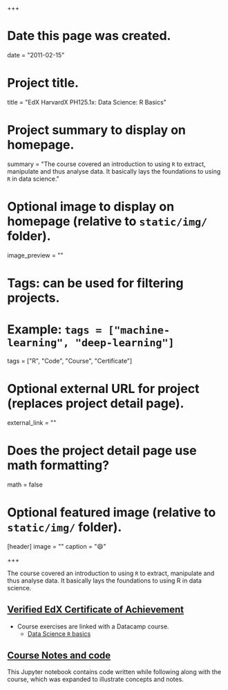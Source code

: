 +++
# Date this page was created.
date = "2011-02-15"

# Project title.
title = "EdX HarvardX PH125.1x: Data Science: R Basics"

# Project summary to display on homepage.
summary = "The course covered an introduction to using `R` to extract, manipulate and thus analyse data. It basically lays the foundations to using `R` in data science."

# Optional image to display on homepage (relative to `static/img/` folder).
image_preview = ""

# Tags: can be used for filtering projects.
# Example: `tags = ["machine-learning", "deep-learning"]`
tags = ["R", "Code", "Course", "Certificate"]

# Optional external URL for project (replaces project detail page).
external_link = ""

# Does the project detail page use math formatting?
math = false

# Optional featured image (relative to `static/img/` folder).
[header]
image = ""
caption = ":smile:"

+++

The course covered an introduction to using `R` to extract, manipulate and thus analyse data. It basically lays the foundations to using R in data science.

##  [Verified EdX Certificate of Achievement](https://courses.edx.org/certificates/0d3a83463cdb49c8aca2aa11ab9bd850)

- Course exercises are linked with a Datacamp course.
  - [Data Science `R` basics](/files/Certificate-datacamp-R-basics.pdf)

## [Course Notes and code](https://nbviewer.jupyter.org/github/shrysr/ipython-notebooks/blob/master/R-fundamentals/fundamentals.ipynb)
This Jupyter notebook contains code written while following along with the course, which was expanded to illustrate concepts and notes.










